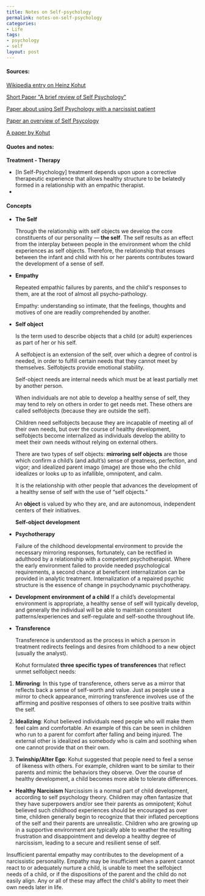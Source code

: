 ```yaml
---
title: Notes on Self-psychology
permalink: notes-on-self-psychology
categories:
- Life
tags:
- psychology
- self
layout: post
---
```


#### Sources:

[Wikipedia entry on Heinz Kohut](https://en.wikipedia.org/wiki/Heinz_Kohut)

[Short Paper "A brief review of Self Psychology"](https://www.researchgate.net/publication/284898645_A_Brief_Review_of_Self_Psychology) 

[Paper about using Self Psychology with a narcissist patient](https://www.ncbi.nlm.nih.gov/pmc/articles/PMC2860525/#!po=15.4762)

[Paper an overview of Self Psycology](https://icpla.edu/wp-content/uploads/2017/12/Baker-H.-Heinz-Kohuts-Self-Psychology-An-Overview-1-9.pdf)	

[A paper by Kohut](http://www.sakkyndig.com/psykologi/artvit/kohut1978.pdf)

#### Quotes and notes:

**Treatment - Therapy**

- [In Self-Psychology] treatment depends upon upon a corrective therapeutic experience that allows healthy structure to be belatedly formed in a relationship with an empathic therapist. 
-  

#### Concepts

- **The Self**

  Through the relationship with self objects we develop the core constituents of our personality — **the self**. The self results as an effect from the interplay between people in the environment whom the child experiences as self objects. Therefore, the relationship that ensues between the infant and child with his or her parents contributes toward the development of a sense of self. 

- **Empathy**

  Repeated empathic failures by parents, and the child's responses to them, are at the root of almost all psycho-pathology.

  Empathy: understanding so intimate, that the feelings, thoughts and motives of one are readily comprehended by another. 

- **Self object** 

  Is the term used to describe objects that a child (or adult) experiences as part of her or his self.

  A selfobject is an extension of the self, over which a degree of control is needed, in order to fulfill certain needs that they cannot meet by themselves. Selfobjects provide emotional stability.

  Self-object needs are internal needs which must be at least partially met by another person. 

  When individuals are not able to develop a healthy sense of self, they may tend to rely on others in order to get needs met. These others are called selfobjects (because they are outside the self). 

  Children need selfobjects because they are incapable of meeting all of their own needs, but over the course of healthy development, selfobjects become internalized as individuals develop the ability to meet their own needs without relying on external others.  

  There are two types of self objects: **mirroring self objects** are those which confirm a child’s (and adult’s) sense of greatness, perfection, and vigor; and idealized parent imago (image) are those who the child idealizes or looks up to as infallible, omnipotent, and calm. 

  It is the relationship with other people that advances the development of a healthy sense of self with the use of “self objects.”

  An **object** is valued by who they are, and are autonomous, independent centers of their initiatives.

  

  **Self-object development**

  

  

- **Psychotherapy**

  Failure of the childhood developmental environment to provide the necessary mirroring responses, fortunately, can be rectified in adulthood by a relationship with a competent psychotherapist. Where the early environment failed to provide needed psychological requirements, a second chance at beneficent internalization can be provided in analytic treatment. Internalization of a repaired psychic structure is the essence of change in psychodynamic psychotherapy.

  

- **Development environment of a child**
  If a child’s developmental environment is appropriate, a healthy sense of self will typically develop, and generally the individual will be able to maintain consistent patterns/experiences and self-regulate and self-soothe throughout life. 

  
  
- **Transference**
  
  Transference is understood as the process in which a person in treatment redirects feelings and desires from childhood to a new object (usually the analyst). 
  
  Kohut formulated **three specific types of transferences** that reflect unmet selfobject needs:

1. **Mirroring**: In this type of transference, others serve as a mirror that reflects back a sense of self-worth and value. Just as people use a mirror to check appearance, mirroring transference involves use of the affirming and positive responses of others to see positive traits within the self.

2. **Idealizing**: Kohut believed individuals need people who will make them feel calm and comfortable. An example of this can be seen in children who run to a parent for comfort after falling and being injured. The external other is idealized as somebody who is calm and soothing when one cannot provide that on their own. 

3. **Twinship/Alter Ego**: Kohut suggested that people need to feel a sense of likeness with others. For example, children want to be similar to their parents and mimic the behaviors they observe. Over the course of healthy development, a child becomes more able to tolerate differences.    

  

*  **Healthy Narcisism**
  Narcissism is a normal part of child development, according to self psychology theory. Children may often fantasize that they have superpowers and/or see their parents as omnipotent; Kohut believed such childhood experiences should be encouraged as over time, children generally begin to recognize that their inflated perceptions of the self and their parents are unrealistic. Children who are growing up in a supportive environment are typically able to weather the resulting frustration and disappointment and develop a healthy degree of narcissism, leading to a secure and resilient sense of self.

  Insufficient parental empathy may contributes to the development of a narcissistic personality. Empathy may be insufficient when a parent cannot react to or adequately nurture a child, is unable to meet the selfobject needs of a child, or if the dispositions of the parent and the child do not easily align. Any or all of these may affect the child's ability to meet their own needs later in life. 

  

